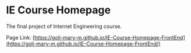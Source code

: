 # IE Course Homepage
The final project of Internet Engineering course.

Page Link: [https://goli-mary-m.github.io/IE-Course-Homepage-FrontEnd](https://goli-mary-m.github.io/IE-Course-Homepage-FrontEnd/)
